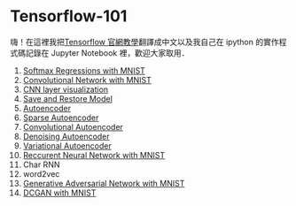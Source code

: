 # Tensorflow-101

嗨！在這裡我把[Tensorflow 官網教學](http://tensorflow.org)翻譯成中文以及我自己在 ipython 的實作程式碼記錄在 Jupyter Notebook 裡，歡迎大家取用．



1. [Softmax Regressions with MNIST](https://github.com/c1mone/Tensorflow-101/blob/master/notebooks/1_MNIST_Softmax_Regression.ipynb)
2. [Convolutional Network with MNIST](https://github.com/c1mone/Tensorflow-101/blob/master/notebooks/2_MNIST_Convolutional_Network.ipynb)
3. [CNN layer visualization](https://github.com/c1mone/Tensorflow-101/blob/master/notebooks/3_MNIST_CNN_Layer_Visualization.ipynb)
4. [Save and Restore Model](https://github.com/c1mone/Tensorflow-101/blob/master/notebooks/4_Save_Restore_Model.ipynb)
5. [Autoencoder](https://github.com/c1mone/Tensorflow-101/blob/master/notebooks/5_Autoencoder.ipynb)
6. [Sparse Autoencoder](https://github.com/c1mone/Tensorflow-101/blob/master/notebooks/6_Sparse_Autoencoder.ipynb)
7. [Convolutional Autoencoder](https://github.com/c1mone/Tensorflow-101/blob/master/notebooks/7_Convolutional_Autoencoder.ipynb)
8. [Denoising Autoencoder](https://github.com/c1mone/Tensorflow-101/blob/master/notebooks/8_Denoising_Autoencoder.ipynb)
9. [Variational Autoencoder](https://github.com/c1mone/Tensorflow-101/blob/master/notebooks/9_Variational_Autoencoder.ipynb)
10. [Reccurent Neural Network with MNIST](https://github.com/c1mone/Tensorflow-101/blob/master/notebooks/10_MNIST_Reccurent_Neural_Network.ipynb)
11. Char RNN
12. word2vec
13. [Generative Adversarial Network with MNIST](https://github.com/c1mone/Tensorflow-101/blob/master/notebooks/13_Generative_Adversarial_Network.ipynb)
14. [DCGAN with MNIST](https://github.com/c1mone/Tensorflow-101/blob/master/notebooks/14_DCGAN_with_MNIST.ipynb)

